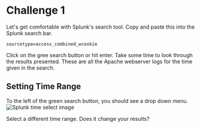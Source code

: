 # Challenge 1

Let's get comfortable with Splunk's search tool. Copy and paste this into the Splunk search bar.

```
sourcetype=access_combined_wcookie
```

Click on the gree search button or hit enter. Take some time to look through the results presented. These are all the Apache webserver logs for the time given in the search.

## Setting Time Range

To the left of the green search button, you should see a drop down menu.
![Splunk time select image](/Splunk-time-select.png)

Select a different time range. Does it change your results?
